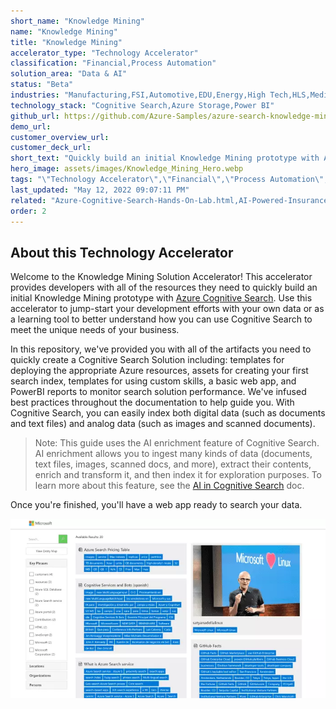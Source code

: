 ```yaml
---
short_name: "Knowledge Mining"
name: "Knowledge Mining"
title: "Knowledge Mining"
accelerator_type: "Technology Accelerator"
classification: "Financial,Process Automation"
solution_area: "Data & AI"
status: "Beta"
industries: "Manufacturing,FSI,Automotive,EDU,Energy,High Tech,HLS,Media and Entertainment,Professional Services,Retail,SLG,Horizontal"
technology_stack: "Cognitive Search,Azure Storage,Power BI"
github_url: https://github.com/Azure-Samples/azure-search-knowledge-mining
demo_url: 
customer_overview_url: 
customer_deck_url: 
short_text: "Quickly build an initial Knowledge Mining prototype with Azure Cognitive Search"
hero_image: assets/images/Knowledge_Mining_Hero.webp
tags: "\"Technology Accelerator\",\"Financial\",\"Process Automation\",\"Manufacturing\",\"FSI\",\"Automotive\",\"EDU\",\"Energy\",\"High Tech\",\"HLS\",\"Media and Entertainment\",\"Professional Services\",\"Retail\",\"SLG\",\"Horizontal\",\"Cognitive Search\",\"Azure Storage\",\"Power BI\",\"Data & AI\""
last_updated: "May 12, 2022 09:07:11 PM"
related: "Azure-Cognitive-Search-Hands-On-Lab.html,AI-Powered-Insurance-Claims-Automation.html,Intelligent-Document-Processing.html"
order: 2
---
```

## About this Technology Accelerator

Welcome to the Knowledge Mining Solution Accelerator! This accelerator provides developers with all of the resources they need to quickly build an initial Knowledge Mining prototype with [Azure Cognitive Search](https://docs.microsoft.com/azure/search/cognitive-search-concept-intro). Use this accelerator to jump-start your development efforts with your own data or as a learning tool to better understand how you can use Cognitive Search to meet the unique needs of your business.

In this repository, we've provided you with all of the artifacts you need to quickly create a Cognitive Search Solution including: templates for deploying the appropriate Azure resources, assets for creating your first search index, templates for using custom skills, a basic web app, and PowerBI reports to monitor search solution performance. We've infused best practices throughout the documentation to help guide you. With Cognitive Search, you can easily index both digital data (such as documents and text files) and analog data (such as images and scanned documents).

> Note: This guide uses the AI enrichment feature of Cognitive Search. AI enrichment allows you to ingest many kinds of data (documents, text files, images, scanned docs, and more), extract their contents, enrich and transform it, and then index it for exploration purposes. To learn more about this feature, see the [AI in Cognitive Search](https://docs.microsoft.com/azure/search/cognitive-search-concept-intro) doc.

Once you're finished, you'll have a web app ready to search your data.

![A web app showing several resources and their lists of searchable tags](../assets/images/ui.webp)

